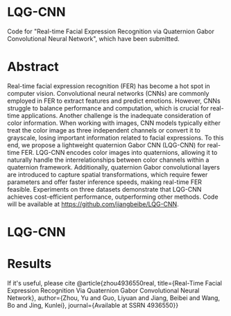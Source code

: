 # LQG-CNN
Code for "Real-time Facial Expression Recognition via Quaternion Gabor Convolutional Neural Network", which have been submitted.
# Abstract
Real-time facial expression recognition (FER) has become a hot spot in computer vision. Convolutional neural networks (CNNs) are commonly employed in FER to extract features and predict emotions. However, CNNs struggle to balance performance and computation, which is crucial for real-time applications. Another challenge is the inadequate consideration of color information. When working with images, CNN models typically either treat the color image as three independent channels or convert it to grayscale, losing important information related to facial expressions. To this end, we propose a lightweight quaternion Gabor CNN (LQG-CNN) for real-time FER.  LQG-CNN encodes color images into quaternions, allowing it to naturally handle the interrelationships between color channels within a quaternion framework. Additionally, quaternion Gabor convolutional layers are introduced to capture spatial transformations, which require fewer parameters and offer faster inference speeds, making real-time FER feasible. Experiments on three datasets demonstrate that LQG-CNN achieves cost-efficient performance, outperforming other methods. Code will be available at https://github.com/jiangbeibe/LQG-CNN.
# LQG-CNN

# Results

If it's useful, please cite @article{zhou4936550real, title={Real-Time Facial Expression Recognition Via Quaternion Gabor Convolutional Neural Network}, author={Zhou, Yu and Guo, Liyuan and Jiang, Beibei and Wang, Bo and Jing, Kunlei}, journal={Available at SSRN 4936550}}
